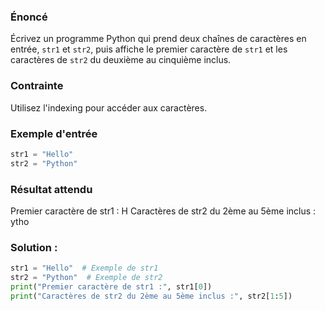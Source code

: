 
### Énoncé

Écrivez un programme Python qui prend deux chaînes de caractères en entrée, `str1` et `str2`, puis affiche le premier caractère de `str1` et les caractères de `str2` du deuxième au cinquième inclus.

### Contrainte

Utilisez l'indexing pour accéder aux caractères.

### Exemple d'entrée

```python
str1 = "Hello"
str2 = "Python"
```

### Résultat attendu

Premier caractère de str1 : H
Caractères de str2 du 2ème au 5ème inclus : ytho

### Solution :

```python
str1 = "Hello"  # Exemple de str1
str2 = "Python"  # Exemple de str2
print("Premier caractère de str1 :", str1[0])
print("Caractères de str2 du 2ème au 5ème inclus :", str2[1:5])
```
